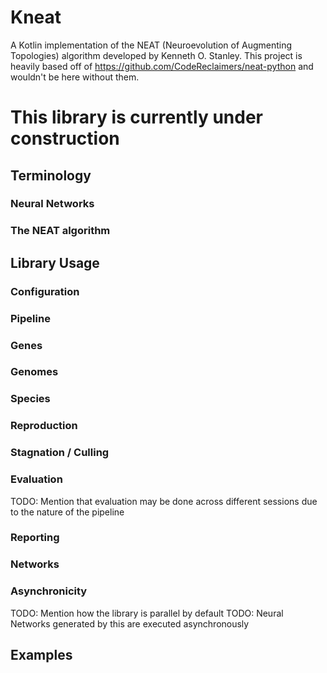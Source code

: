 # Kneat
A Kotlin implementation of the NEAT (Neuroevolution of Augmenting Topologies) 
algorithm developed by Kenneth O. Stanley. This project is heavily based off of https://github.com/CodeReclaimers/neat-python
and wouldn't be here without them. 

# This library is currently under construction




## Terminology 

### Neural Networks

### The NEAT algorithm




## Library Usage

### Configuration

### Pipeline

### Genes

### Genomes

### Species

### Reproduction

### Stagnation / Culling

### Evaluation
TODO: Mention that evaluation may be done across different sessions due to the nature of the pipeline

### Reporting

### Networks

### Asynchronicity
TODO: Mention how the library is parallel by default
TODO: Neural Networks generated by this are executed asynchronously

## Examples